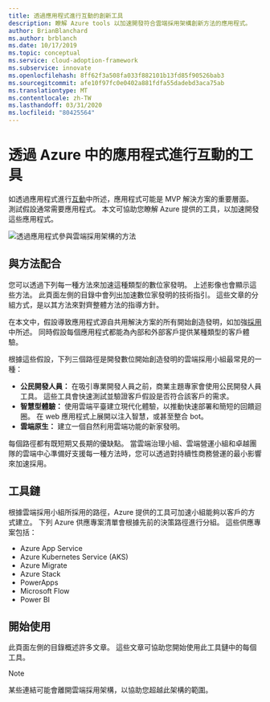 ```yaml
---
title: 透過應用程式進行互動的創新工具
description: 瞭解 Azure tools 以加速開發符合雲端採用架構創新方法的應用程式。
author: BrianBlanchard
ms.author: brblanch
ms.date: 10/17/2019
ms.topic: conceptual
ms.service: cloud-adoption-framework
ms.subservice: innovate
ms.openlocfilehash: 8ff62f3a508fa033f882101b13fd85f90526bab3
ms.sourcegitcommit: afe10f97fc0e0402a881fdfa55dadebd3aca75ab
ms.translationtype: MT
ms.contentlocale: zh-TW
ms.lasthandoff: 03/31/2020
ms.locfileid: "80425564"
---
```

# <a name="tools-to-engage-via-apps-in-azure"></a>透過 Azure 中的應用程式進行互動的工具

如透過應用程式進行[互動](../considerations/apps.md)中所述，應用程式可能是 MVP 解決方案的重要層面。 測試假設通常需要應用程式。 本文可協助您瞭解 Azure 提供的工具，以加速開發這些應用程式。

![透過應用程式參與雲端採用架構的方法](../../_images/innovate/engage-via-apps.png)

## <a name="alignment-to-the-methodology"></a>與方法配合

您可以透過下列每一種方法來加速這種類型的數位家發明。 上述影像也會顯示這些方法。 此頁面左側的目錄中會列出加速數位家發明的技術指引。 這些文章的分組方式，是以其方法來對齊整體方法的指導方針。

在本文中，假設導致應用程式源自共用解決方案的所有開始創造發明，如加強[採用](./ci-cd.md)中所述。 同時假設每個應用程式都能為內部和外部客戶提供某種類型的客戶體驗。

根據這些假設，下列三個路徑是開發數位開始創造發明的雲端採用小組最常見的一種：

- **公民開發人員：** 在吸引專業開發人員之前，商業主題專家會使用公民開發人員工具。 這些工具會快速測試並驗證客戶假設是否符合該客戶的需求。
- **智慧型體驗：** 使用雲端平臺建立現代化體驗，以推動快速部署和簡短的回饋迴圈。 在 web 應用程式上展開以注入智慧，或甚至整合 bot。
- **雲端原生：** 建立一個自然利用雲端功能的新家發明。

每個路徑都有既短期又長期的優缺點。 當雲端治理小組、雲端營運小組和卓越團隊的雲端中心準備好支援每一種方法時，您可以透過對持續性商務營運的最小影響來加速採用。

## <a name="toolchain"></a>工具鏈

根據雲端採用小組所採用的路徑，Azure 提供的工具可加速小組能夠以客戶的方式建立。 下列 Azure 供應專案清單會根據先前的決策路徑進行分組。 這些供應專案包括：

- Azure App Service
- Azure Kubernetes Service (AKS)
- Azure Migrate
- Azure Stack
- PowerApps
- Microsoft Flow
- Power BI

## <a name="get-started"></a>開始使用

此頁面左側的目錄概述許多文章。 這些文章可協助您開始使用此工具鏈中的每個工具。

> [!NOTE]
> 某些連結可能會離開雲端採用架構，以協助您超越此架構的範圍。
